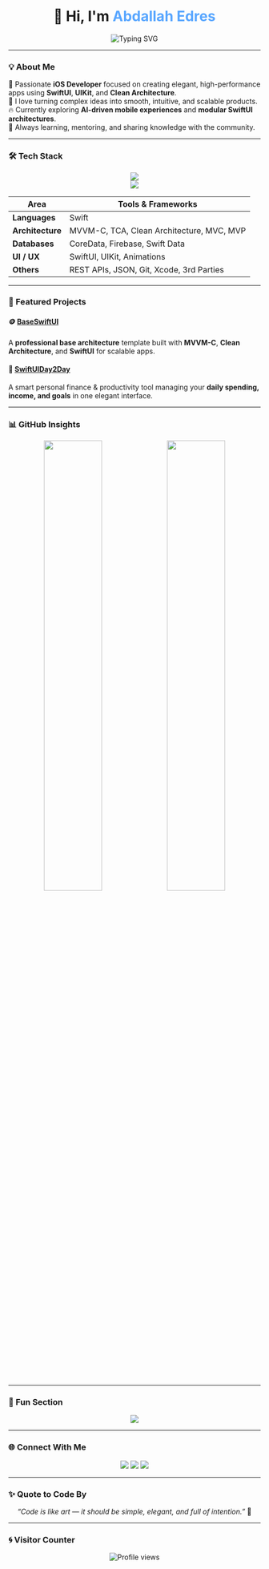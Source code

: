 <!-- PROFILE HEADER -->
<h1 align="center">👋 Hi, I'm <span style="color:#58a6ff">Abdallah Edres</span></h1>

<p align="center">
  <img src="https://readme-typing-svg.herokuapp.com?font=Fira+Code&duration=2500&pause=1000&color=58A6FF&center=true&vCenter=true&width=550&lines=iOS+Developer+%7C+SwiftUI+%26+Clean+Architecture+Enthusiast;Lover+of+Beautiful+Code+and+Intuitive+Design;Building+Smart%2C+Scalable+and+Elegant+Apps+🚀" alt="Typing SVG" />
</p>

---

### 💡 About Me

🎯 Passionate **iOS Developer** focused on creating elegant, high-performance apps using **SwiftUI**, **UIKit**, and **Clean Architecture**.  
🧠 I love turning complex ideas into smooth, intuitive, and scalable products.  
🔥 Currently exploring **AI-driven mobile experiences** and **modular SwiftUI architectures**.  
💬 Always learning, mentoring, and sharing knowledge with the community.

---

### 🛠️ Tech Stack

<p align="center">
  <img src="https://skillicons.dev/icons?i=swift,apple,figma,git,firebase&theme=dark" />
  <br/>
  <img src="https://skillicons.dev/icons?i=github,gitlab,postman,vscode,notion&theme=dark" />
</p>

| Area | Tools & Frameworks |
|------|--------------------|
| **Languages** | Swift |
| **Architecture** | MVVM-C, TCA, Clean Architecture, MVC, MVP |
| **Databases** | CoreData, Firebase, Swift Data |
| **UI / UX** | SwiftUI, UIKit, Animations |
| **Others** | REST APIs, JSON, Git, Xcode, 3rd Parties |

---

### 🚀 Featured Projects

#### 🪙 [BaseSwiftUI](https://github.com/AbdallahEdres/BaseSwiftUI)
A **professional base architecture** template built with **MVVM-C**, **Clean Architecture**, and **SwiftUI** for scalable apps.

#### 📱 [SwiftUIDay2Day](https://github.com/AbdallahEdres/SwiftUIDay2Day)
A smart personal finance & productivity tool managing your **daily spending, income, and goals** in one elegant interface.

---

### 📊 GitHub Insights

<p align="center">
  <img src="https://github-readme-stats.vercel.app/api?username=AbdallahEdres&show_icons=true&theme=tokyonight&count_private=true" width="48%"/>
  <img src="https://github-readme-streak-stats.herokuapp.com/?user=AbdallahEdres&theme=tokyonight" width="48%"/>
</p>

<!-- <p align="center">
  <img src="https://github-readme-stats.vercel.app/api/top-langs/?username=AbdallahEdres&layout=compact&theme=tokyonight" width="48%"/>
</p> -->

---

### 🧠 Fun Section

<p align="center">
  <img src="https://github-profile-trophy.vercel.app/?username=AbdallahEdres&theme=onestar&no-frame=true&margin-w=5&margin-h=5" />
</p>

---

### 🌐 Connect With Me

<p align="center">
  <a href="https://www.linkedin.com/in/a-edrees/"><img src="https://img.shields.io/badge/LinkedIn-0A66C2?style=for-the-badge&logo=linkedin&logoColor=white"/></a>
  <a href="https://github.com/AbdallahEdres"><img src="https://img.shields.io/badge/GitHub-171515?style=for-the-badge&logo=github&logoColor=white"/></a>
  <a href="mailto:a.edrees.dev@gmail.com"><img src="https://img.shields.io/badge/Email-D14836?style=for-the-badge&logo=gmail&logoColor=white"/></a>
</p>

---

### ✨ Quote to Code By

<p align="center">
  <em>“Code is like art — it should be simple, elegant, and full of intention.”</em> 🎨
</p>

---

### 🌀 Visitor Counter

<p align="center">
  <img src="https://komarev.com/ghpvc/?username=AbdallahEdres&color=58a6ff&style=flat-square" alt="Profile views"/>
</p>
